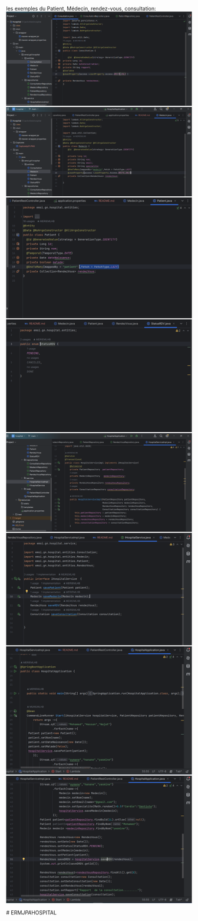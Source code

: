 les exemples  du Patient, Médecin, rendez-vous, consultation:
<img src="Captures/Capturetp01.PNG">
<img src="Captures/Capturetp02.PNG">
<img src="Captures/capturetp03.PNG">
<img src="Captures/Capturetp04.PNG">
<img src="Captures/Capturetp05.PNG">
<img src="Captures/capturetp06.PNG">
<img src="Captures/capturetp07.PNG">
<img src="Captures/Capturetp08.PNG">


#   E R M _ J P A _ H O S P I T A L 
 
 